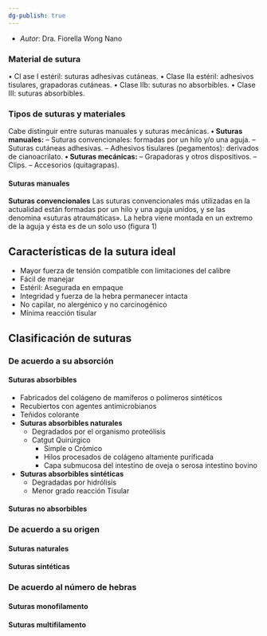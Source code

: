 ```yaml
---
dg-publish: true
---
```

- *Autor*: Dra. Fiorella Wong Nano
### Material de sutura 
 • Cl ase I estéril: suturas adhesivas cutáneas. 
 • Clase IIa estéril: adhesivos tisulares, grapadoras cutáneas. 
 • Clase IIb: suturas no absorbibles. 
 • Clase III: suturas absorbibles. 
### Tipos de suturas y materiales
Cabe distinguir entre suturas manuales y suturas mecánicas. 
**• Suturas manuales:** 
– Suturas convencionales: formadas por un hilo y/o una aguja.
– Suturas cutáneas adhesivas. 
– Adhesivos tisulares (pegamentos): derivados de cianoacrilato. 
**• Suturas mecánicas:** 
– Grapadoras y otros dispositivos. 
– Clips. 
– Accesorios (quitagrapas). 

#### Suturas manuales

**Suturas convencionales**
Las suturas convencionales más utilizadas en la actualidad están formadas por un hilo y una aguja unidos, y se las denomina «suturas atraumáticas». La hebra viene montada en un extremo de la aguja y ésta es de un solo uso (figura 1)

## Características de la sutura ideal
- Mayor fuerza de tensión compatible con limitaciones del calibre
- Fácil de manejar
- Estéril: Asegurada en empaque
- Integridad y fuerza de la hebra permanecer intacta
- No capilar, no alergénico y no carcinogénico
- Mínima reacción tisular
## Clasificación de suturas
### De acuerdo a su absorción
#### Suturas absorbibles
- Fabricados del colágeno de mamíferos o polímeros sintéticos
- Recubiertos con agentes antimicrobianos
- Teñidos colorante
- **Suturas absorbibles naturales**
	- Degradados por el organismo proteólisis
	- Catgut Quirúrgico
		- Simple o Crómico
		- Hilos procesados de colágeno altamente purificada
		- Capa submucosa del intestino de oveja o serosa intestino bovino
- **Suturas absorbibles sintéticas**
	- Degradadas por hidrólisis
	- Menor grado reacción Tisular
#### Suturas no absorbibles

### De acuerdo a su origen
#### Suturas naturales
#### Suturas sintéticas
### De acuerdo al número de hebras
#### Suturas monofilamento
#### Suturas multifilamento
